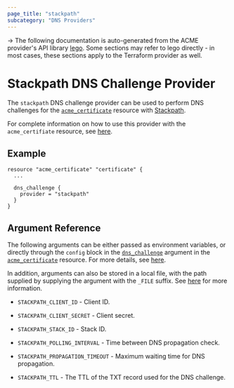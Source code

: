 ```yaml
---
page_title: "stackpath"
subcategory: "DNS Providers"
---
```


-> The following documentation is auto-generated from the ACME
provider's API library [lego](https://go-acme.github.io/lego/).  Some
sections may refer to lego directly - in most cases, these sections
apply to the Terraform provider as well.

# Stackpath DNS Challenge Provider

The `stackpath` DNS challenge provider can be used to perform DNS challenges for
the [`acme_certificate`][resource-acme-certificate] resource with
[Stackpath](https://www.stackpath.com/).

[resource-acme-certificate]: ./certificate.md

For complete information on how to use this provider with the `acme_certifiate`
resource, see [here][resource-acme-certificate-dns-challenges].

[resource-acme-certificate-dns-challenges]: ./certificate.md#using-dns-challenges

## Example

```hcl
resource "acme_certificate" "certificate" {
  ...

  dns_challenge {
    provider = "stackpath"
  }
}
```
## Argument Reference

The following arguments can be either passed as environment variables, or
directly through the `config` block in the
[`dns_challenge`][resource-acme-certificate-dns-challenge-arg] argument in the
[`acme_certificate`][resource-acme-certificate] resource. For more details, see
[here][resource-acme-certificate-dns-challenges].

[resource-acme-certificate-dns-challenge-arg]: ./certificate.md#dns_challenge

In addition, arguments can also be stored in a local file, with the path
supplied by supplying the argument with the `_FILE` suffix. See
[here][acme-certificate-file-arg-example] for more information.

[acme-certificate-file-arg-example]: ./certificate.md#using-variable-files-for-provider-arguments

* `STACKPATH_CLIENT_ID` - Client ID.
* `STACKPATH_CLIENT_SECRET` - Client secret.
* `STACKPATH_STACK_ID` - Stack ID.

* `STACKPATH_POLLING_INTERVAL` - Time between DNS propagation check.
* `STACKPATH_PROPAGATION_TIMEOUT` - Maximum waiting time for DNS propagation.
* `STACKPATH_TTL` - The TTL of the TXT record used for the DNS challenge.


